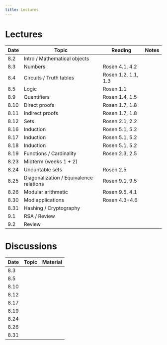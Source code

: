 ```yaml
---
title: Lectures
---
```


# Lectures

| Date | Topic | Reading | Notes |
| ---- | ----- | --------| -------- |
| 8.2  | Intro / Mathematical objects | | |
| 8.3  | Numbers | Rosen 4.1, 4.2 | |
| 8.4  | Circuits / Truth tables | Rosen 1.2, 1.1, 1.3 | |
| 8.5  | Logic | Rosen 1.1 | |
| 8.9  | Quantifiers | Rosen 1.4, 1.5 | |
| 8.10 | Direct proofs | Rosen 1.7, 1.8 | |
| 8.11 | Indirect proofs | Rosen 1.7, 1.8 | |
| 8.12 | Sets | Rosen 2.1, 2.2 | |
| 8.16 | Induction | Rosen 5.1, 5.2 | |
| 8.17 | Induction | Rosen 5.1, 5.2 | |
| 8.18 | Induction | Rosen 5.1, 5.2 | |
| 8.19 | Functions / Cardinality | Rosen 2.3, 2.5 | |
| 8.23 | Midterm (weeks 1 + 2) | | |
| 8.24 | Unountable sets | Rosen 2.5 | |
| 8.25 | Diagonalization / Equivalence relations | Rosen 9.1, 9.5 | |
| 8.26 | Modular arithmetic | Rosen 9.5, 4.1 | |
| 8.30 | Mod applications | Rosen 4.3-4.6 | |
| 8.31 | Hashing / Cryptography | | |
| 9.1  | RSA / Review | | |
| 9.2  | Review | | |


# Discussions

| Date | Topic | Material |
| ---- | ----- | -------- |
| 8.3  |       |          |
| 8.5  |       |          |
| 8.10 |       |          |
| 8.12 |       |          |
| 8.17 |       |          |
| 8.19 |       |          |
| 8.24 |       |          |
| 8.26 |       |          |
| 8.31 |       |          |

